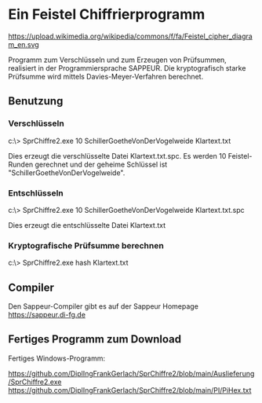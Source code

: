 # Ein Feistel Chiffrierprogramm 


https://upload.wikimedia.org/wikipedia/commons/f/fa/Feistel_cipher_diagram_en.svg

Programm zum Verschlüsseln und zum Erzeugen von Prüfsummen, realisiert in der Programmiersprache SAPPEUR.
Die kryptografisch starke Prüfsumme wird mittels Davies-Meyer-Verfahren berechnet.

## Benutzung

### Verschlüsseln
c:\\> SprChiffre2.exe 10 SchillerGoetheVonDerVogelweide Klartext.txt

Dies erzeugt die verschlüsselte Datei Klartext.txt.spc. Es werden 10 Feistel-Runden gerechnet und der geheime Schlüssel ist "SchillerGoetheVonDerVogelweide".

### Entschlüsseln
c:\\> SprChiffre2.exe 10 SchillerGoetheVonDerVogelweide Klartext.txt.spc

Dies erzeugt die entschlüsselte Datei Klartext.txt

### Kryptografische Prüfsumme berechnen

c:\\> SprChiffre2.exe hash Klartext.txt


## Compiler
Den Sappeur-Compiler gibt es auf der Sappeur Homepage https://sappeur.di-fg.de

## Fertiges Programm zum Download
Fertiges Windows-Programm: 

https://github.com/DiplIngFrankGerlach/SprChiffre2/blob/main/Auslieferung/SprChiffre2.exe
https://github.com/DiplIngFrankGerlach/SprChiffre2/blob/main/PI/PiHex.txt

